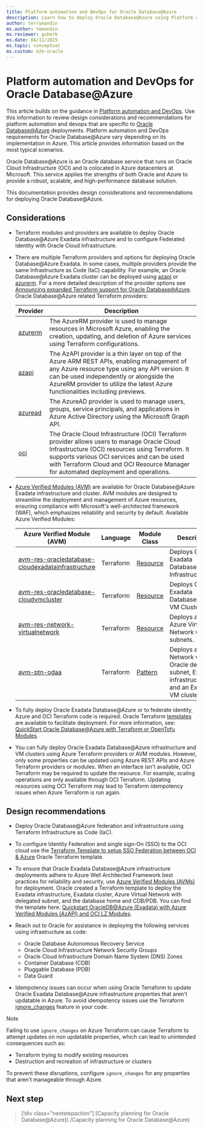```yaml
---
title: Platform automation and DevOps for Oracle Database@Azure
description: Learn how to deploy Oracle Database@Azure using Platform automation and DevOps.
author: terrymandin
ms.author: temandin
ms.reviewer: guherk
ms.date: 04/11/2025
ms.topic: conceptual
ms.custom: e2e-oracle
---
```

# Platform automation and DevOps for Oracle Database@Azure

This article builds on the guidance in [Platform automation and DevOps](/azure/cloud-adoption-framework/ready/landing-zone/design-area/platform-automation-devops). Use this information to review design considerations and recommendations for platform automation and devops that are specific to [Oracle Database@Azure](/azure/oracle/oracle-db/database-overview) deployments. Platform automation and DevOps requirements for Oracle Database@Azure vary depending on its implementation in Azure. This article provides information based on the most typical scenarios.

Oracle Database@Azure is an Oracle database service that runs on Oracle Cloud Infrastructure (OCI) and is colocated in Azure datacenters at Microsoft. This service applies the strengths of both Oracle and Azure to provide a robust, scalable, and high-performance database solution.

This documentation provides design considerations and recommendations for deploying Oracle Database@Azure.

## Considerations

- Terraform modules and providers are available to deploy Oracle Database@Azure Exadata infrastructure and to configure Federated identity with Oracle Cloud Infrastructure.

- There are multiple Terraform providers and options for deploying Oracle Database@Azure Exadata. In some cases, multiple providers provide the same Infrastructure as Code (IaC) capability. For example, an Oracle Database@Azure Exadata cluster can be deployed using [azapi](/azure/templates/oracle.database/cloudvmclusters?pivots=deployment-language-terraform) or [azurerm](https://registry.terraform.io/providers/hashicorp/azurerm/latest/docs/resources/oracle_exadata_infrastructure). For a more detailed description of the provider options see [Announcing expanded Terraform support for Oracle Database@Azure](https://blogs.oracle.com/cloud-infrastructure/post/azurerm-avm-oracle-database-at-azure). Oracle Database@Azure related Terraform providers:

    | Provider | Description
    | - | - |
    | [azurerm](https://registry.terraform.io/providers/hashicorp/azurerm/latest) | The AzureRM provider is used to manage resources in Microsoft Azure, enabling the creation, updating, and deletion of Azure services using Terraform configurations.
    | [azapi](https://registry.terraform.io/providers/Azure/azapi/latest/docs) | The AzAPI provider is a thin layer on top of the Azure ARM REST APIs, enabling management of any Azure resource type using any API version. It can be used independently or alongside the AzureRM provider to utilize the latest Azure functionalities including previews.
    | [azuread](https://registry.terraform.io/providers/hashicorp/azuread/latest) | The AzureAD provider is used to manage users, groups, service principals, and applications in Azure Active Directory using the Microsoft Graph API. 
    | [oci](https://registry.terraform.io/providers/oracle/oci/latest) | The Oracle Cloud Infrastructure (OCI) Terraform provider allows users to manage Oracle Cloud Infrastructure (OCI) resources using Terraform. It supports various OCI services and can be used with Terraform Cloud and OCI Resource Manager for automated deployment and operations.

- [Azure Verified Modules (AVM)](https://aka.ms/avm) are available for Oracle Database@Azure Exadata infrastructure and cluster. AVM modules are designed to streamline the deployment and management of Azure resources, ensuring compliance with Microsoft's well-architected framework (WAF), which emphasizes reliability and security by default. Available Azure Verified Modules:

    | Azure Verified Module (AVM) | Language | Module Class | Description
    | - | - | - | - |
    | [avm-res-oracledatabase-cloudexadatainfrastructure](https://registry.terraform.io/modules/Azure/avm-res-oracledatabase-cloudexadatainfrastructure/azurerm/latest) | Terraform | [Resource](https://azure.github.io/Azure-Verified-Modules/specs/shared/module-classifications/) | Deploys Oracle Exadata Database@Azure Infrastructure |
    | [avm-res-oracledatabase-cloudvmcluster](https://registry.terraform.io/modules/Azure/avm-res-oracledatabase-cloudvmcluster/azurerm/latest) | Terraform | [Resource](https://azure.github.io/Azure-Verified-Modules/specs/shared/module-classifications/) | Deploys Oracle Exadata Database@Azure VM Cluster |
    | [avm-res-network-virtualnetwork](https://registry.terraform.io/modules/Azure/avm-res-network-virtualnetwork/azurerm/latest) | Terraform | [Resource](https://azure.github.io/Azure-Verified-Modules/specs/shared/module-classifications/) | Deploys an Azure Virtual Network with subnets. |
    | [avm-ptn-odaa](https://registry.terraform.io/modules/Azure/avm-ptn-odaa/azurerm/latest) | Terraform | [Pattern](https://azure.github.io/Azure-Verified-Modules/specs/shared/module-classifications/) | Deploys a Virtual Network with Oracle delegated subnet, Exadata infrastructure, and an Exadata VM cluster |

- To fully deploy Oracle Exadata Database@Azure or to federate identity, Azure and OCI Terraform code is required. Oracle Terraform [templates](https://github.com/oci-landing-zones/terraform-oci-multicloud-azure/tree/main/templates) are available to facilitate deployment. For more information, see: [QuickStart Oracle Database@Azure with Terraform or OpenTofu Modules](https://docs.oracle.com/en/learn/dbazure-terraform/index.html). 

- You can fully deploy Oracle Exadata Database@Azure infrastructure and VM clusters using Azure Terraform providers or AVM modules. However, only some properties can be updated using Azure REST APIs and Azure Terraform providers or modules. When an interface isn't available, OCI Terraform may be required to update the resource. For example, scaling operations are only available through OCI Terraform. Updating resources using OCI Terraform may lead to Terraform idempotency issues when Azure Terraform is run again.

## Design recommendations

- Deploy Oracle Database@Azure federation and infrastructure using Terraform Infrastructure as Code (IaC).

- To configure Identity Federation and single sign-On (SSO) to the OCI cloud use the [Terraform Template to setup SSO Federation between OCI & Azure](https://github.com/oci-landing-zones/terraform-oci-multicloud-azure/tree/main/templates/az-oci-sso-federation) Oracle Terraform template. 

- To ensure that Oracle Exadata Database@Azure infrastructure deployments adhere to Azure Well Architected Framework best practices for reliability and security, use [Azure Verified Modules (AVMs)](https://aka.ms/avm) for deployment. Oracle created a Terraform template to deploy the Exadata infrastructure, Exadata cluster, Azure Virtual Network with delegated subnet, and the database home and CDB/PDB. You can find the template here: [Quickstart OracleDB@Azure (Exadata) with Azure Verified Modules (AzAPI) and OCI LZ Modules](https://github.com/oci-landing-zones/terraform-oci-multicloud-azure/tree/main/templates/avm-oci-exadata-quickstart).


- Reach out to Oracle for assistance in deploying the following services using infrastructure as code:
  - Oracle Database Autonomous Recovery Service
  - Oracle Cloud Infrastructure Network Security Groups
  - Oracle Cloud Infrastructure Domain Name System (DNS) Zones
  - Container Database (CDB) 
  - Pluggable Database (PDB) 
  - Data Guard

- Idempotency issues can occur when using Oracle Terraform to update Oracle Exadata Database@Azure infrastructure properties that aren't updatable in Azure. To avoid idempotency issues use the Terraform [ignore_changes](https://developer.hashicorp.com/terraform/language/meta-arguments/lifecycle#ignore_changes) feature in your code.
 
> [!NOTE]
> Failing to use ```ignore_changes``` on Azure Terraform can cause Terraform to attempt updates on non updatable properties, which can lead to unintended consequences such as:
> - Terraform trying to modify existing resources
> - Destruction and recreation of infrastructure or clusters
> 
> To prevent these disruptions, configure ```ignore_changes``` for any properties that aren't manageable through Azure.

## Next step

> [!div class="nextstepaction"]
> [Capacity planning for Oracle Database@Azure](./Capacity planning for Oracle Database@Azure)
